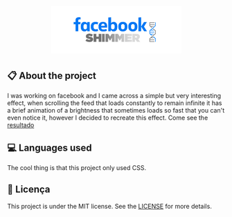 
<h1 align="center">
    <img src="./images/icon-repo-shimmer.png" alt="Facebook Shimmer by Jhony Walker" width="300px" />
</h1>

## :clipboard: About the project

I was working on facebook and I came across a simple but very interesting effect, when scrolling the feed that loads constantly to remain infinite it has a brief animation of a brightness that sometimes loads so fast that you can't even notice it, however I decided to recreate this effect. Come see the [resultado](https://dribbble.com/)

## :computer: Languages used

The cool thing is that this project only used CSS.

## :book: Licença

This project is under the MIT license. See the [LICENSE](LICENSE.md) for more details.